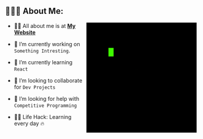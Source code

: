 ## 👨🏻‍💻 About Me:

<img  src="./code-coding.gif" height="290px" align="right" />

- 🙋‍♂️ All about me is at **[My Website](https://sebinsaji.vercel.app/)**

- 🔭 I’m currently working on `Something Intresting`.

- 🌱 I’m currently learning `React`

- 👯 I’m looking to collaborate for `Dev Projects`

- 🤔 I’m looking for help with `Competitive Programming`

- 👨‍💻 Life Hack: Learning every day :fire:
